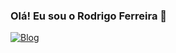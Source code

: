 ### Olá! Eu sou o Rodrigo Ferreira 👋


[![Blog](https://img.shields.io/badge/HTML-239120?style=for-the-badge&logo=html5&logoColor=#239120)](https://sujeitoprogramador.com)
